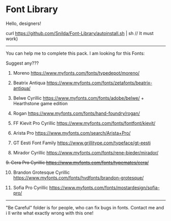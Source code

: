 # Font Library

Hello, designers! 

curl https://github.com/Snilda/Font-Library/autoinstall.sh | sh // It must work)

------------------------------------------------------------------------------------------------------------------------
You can help me to complete this pack.
I am looking for this Fonts:

Suggest any???

1. Moreno						https://www.myfonts.com/fonts/typedepot/moreno/

2. Beatrix Antiqua				https://www.myfonts.com/fonts/zetafonts/beatrix-antiqua/

3. Belwe Cyrillic				https://www.myfonts.com/fonts/adobe/belwe/ + Hearthstone game edition 

4. Rogan						https://www.myfonts.com/fonts/hand-foundry/rogan/

5. FF Kievit Pro Cyrillic		https://www.myfonts.com/fonts/fontfont/kievit/	

6. Arista Pro					https://www.myfonts.com/search/Arista+Pro/

7. GT Eesti Font Family			https://www.grillitype.com/typeface/gt-eesti

8. Mirador Cyrillic				https://www.myfonts.com/fonts/rene-bieder/mirador/

<del> 9. Cera Pro	Cyrillic		https://www.myfonts.com/fonts/typemates/cera/ </del>

10. Brandon Grotesque Cyrillic	https://www.myfonts.com/fonts/hvdfonts/brandon-grotesque/

11. Sofia Pro Cyrillic			https://www.myfonts.com/fonts/mostardesign/sofia-pro/
	
------------------------------------------------------------------------------------------------------------------------

"Be Careful" folder is for people, who can fix bugs in fonts. Contact me and i ll write what exactly wrong with this one!